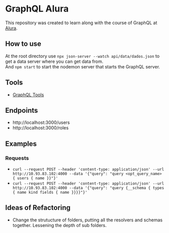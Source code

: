 # GraphQL Alura
This repository was created to learn along with the course of GraphQL at [Alura](https://www.alura.com.br/).  

## How to use  
At the root directory use ``npx json-server --watch api/data/dados.json`` to get a data server where you can get data from.  
And `npm start` to start the nodemon server that starts the GraphQL server.

## Tools
- [GraphQL Tools](https://www.graphql-tools.com/)

## Endpoints  
- http://localhost:3000/users
- http://localhost:3000/roles

## Examples
### Requests
- `curl --request POST --header 'content-type: application/json' --url http://10.93.83.102:4000 --data '{"query": "query <opt_query_name> { users { name }}"}'`
- `curl --request POST --header 'content-type: application/json' --url http://10.93.83.102:4000 --data '{"query": "query {__schema { types { name kind fields { name }}}}"}'`

## Ideas of Refactoring
- Change the strutucture of folders, putting all the resolvers and schemas together. Lessening the depth of sub folders.